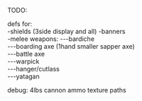 TODO:  

defs for:   
-shields (3side display and all)
-banners  
-melee weapons:
    ---bardiche  
    ---boarding axe (1hand smaller sapper axe)  
    ---battle axe  
    ---warpick  
    ---hanger/cutlass  
    ---yatagan  


debug: 4lbs cannon ammo texture paths

